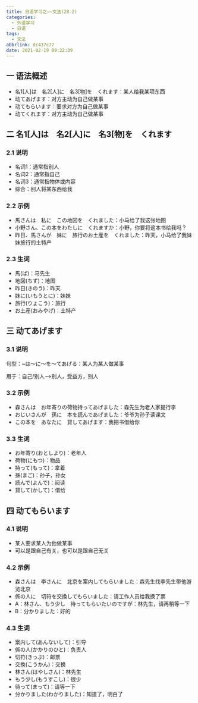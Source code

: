 ```yaml
---
title: 日语学习之——文法(28.2)
categories:
  - 外语学习
  - 日语
tags:
  - 文法
abbrlink: dc437c77
date: 2021-02-19 09:22:39
---
```

## 一 语法概述

* 名1[人]は　名2[人]に　名3[物]を　くれます：某人给我某项东西
* 动てあげます：对方主动为自己做某事
* 动てもらいます：要求对方为自己做某事
* 动てくれます：对方主动为自己做某事

<!--more-->

## 二 名1[人]は　名2[人]に　名3[物]を　くれます

### 2.1 说明

* 名词1：通常指别人
* 名词2：通常指自己
* 名词3：通常指物体或内容
* 综合：别人将某东西给我

### 2.2 示例

* 馬さんは　私に　この地図を　くれました：小马给了我这张地图
* 小野さん、この本をわたしに　くれますか：小野，你要将这本书给我吗？
* 昨日、馬さんが　妹に　旅行のお土産を　くれました：昨天，小马给了我妹妹旅行的土特产

### 2.3 生词

* 馬(ば)：马先生
* 地図(ちず)：地图
* 昨日(きのう)：昨天
* 妹に(いもうとに)：妹妹
* 旅行(りょこう)：旅行
* お土産(おみやげ)：土特产

## 三 动てあげます

### 3.1 说明

句型：~は～に～を～てあげる：某人为某人做某事

用于：自己/别人——>别人，受益方，别人

### 3.2 示例

* 森さんは　お年寄りの荷物持ってあげました：森先生为老人家提行李
* おじいさんが　孫に　本を読んであげました：爷爷为孙子读课文
* この本を　あなたに　貸してあげます：我把书借给你

### 3.3 生词

* お年寄り(おとしより)：老年人
* 荷物(にもつ)：物品
* 持って(もって)：拿着
* 孫(まご)：孙子，孙女
* 読んで(よんで)：阅读
* 貸して(かして)：借给

## 四 动てもらいます

### 4.1 说明

* 某人要求某人为他做某事
* 可以是跟自己有关，也可以是跟自己无关

### 4.2 示例

* 森さんは　李さんに　北京を案内してもらいました：森先生找李先生带他游览北京
* 係の人に　切符を交換してもらいました：请工作人员给我换了票
* A：林さん、もう少し　待ってもらいたいのですが：林先生，请再稍等一下
* B：分かりました：好的

### 4.3 生词

* 案内して(あんないして)：引导
* 係の人(かかりのひと)：负责人
* 切符(きっぷ)：邮票
* 交換(こうかん)：交换
* 林さん(はやしさん)：林先生
* もう少し(もうすこし)：很少
* 待って(まって)：请等一下
* 分かりました(わかりました)：知道了，明白了

